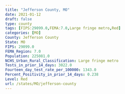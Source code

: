 ```yaml
---
title: "Jefferson County, MO"
date: 2021-01-12
draft: false
type: county
tags: [FIPS:29099.0,FEMA:7.0,Large fringe metro,Red]
categories: [MO]
County: Jefferson County
State: MO
FIPS: 29099.0
FEMA_Region: 7.0
Population: 225081.0
NCHS_Urban_Rural_Classification: Large fringe metro
Tests_in_prior_14_days: 3022.0
Fourteen_day_test_rate_per_100000: 1343.0
Percent_Positivity_in_prior_14_days: 0.238
Level: Red
url: /states/MO/jefferson-county
---
```



